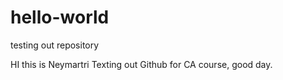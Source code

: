 # hello-world
testing out repository 

HI this is Neymartri 
Texting out Github for CA course, good day. 
